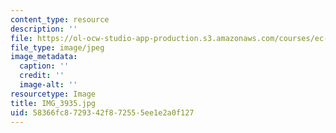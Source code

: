 ```yaml
---
content_type: resource
description: ''
file: https://ol-ocw-studio-app-production.s3.amazonaws.com/courses/ec-721-wheelchair-design-in-developing-countries-spring-2009/58366fc8729342f872555ee1e2a0f127_IMG_3935.jpg
file_type: image/jpeg
image_metadata:
  caption: ''
  credit: ''
  image-alt: ''
resourcetype: Image
title: IMG_3935.jpg
uid: 58366fc8-7293-42f8-7255-5ee1e2a0f127
---
```

